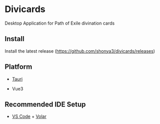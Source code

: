 # Divicards

Desktop Application for Path of Exile divination cards

## Install

Install the latest release (https://github.com/shonya3/divicards/releases)

## Platform

-   [Tauri](https://tauri.app/)

-   Vue3

## Recommended IDE Setup

-   [VS Code](https://code.visualstudio.com/) + [Volar](https://marketplace.visualstudio.com/items?itemName=Vue.volar)
